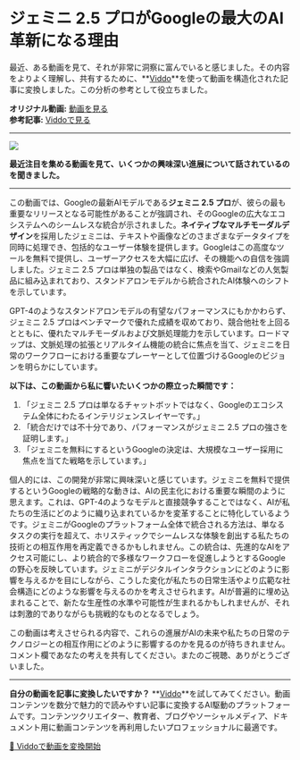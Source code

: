 # ジェミニ 2.5 プロがGoogleの最大のAI革新になる理由

最近、ある動画を見て、それが非常に洞察に富んでいると感じました。その内容をよりよく理解し、共有するために、**[Viddo](https://viddo.pro/)**を使って動画を構造化された記事に変換しました。この分析の参考として役立ちました。

**オリジナル動画:** [動画を見る](https://www.youtube.com/watch?v=zFAUC14vzCg)  
**参考記事:** [Viddoで見る](https://viddo.pro/zh/video-result/5f1241fd-9975-4053-ab30-36559de58f3b)

---

![](https://img.youtube.com/vi/zFAUC14vzCg/0.jpg)

**最近注目を集める動画を見て、いくつかの興味深い進展について話されているのを聞きました。**

---

この動画では、Googleの最新AIモデルである**ジェミニ 2.5 プロ**が、彼らの最も重要なリリースとなる可能性があることが強調され、そのGoogleの広大なエコシステムへのシームレスな統合が示されました。**ネイティブなマルチモーダルデザイン**を採用したジェミニは、テキストや画像などのさまざまなデータタイプを同時に処理でき、包括的なユーザー体験を提供します。Googleはこの高度なツールを無料で提供し、ユーザーアクセスを大幅に広げ、その機能への自信を強調しました。ジェミニ 2.5 プロは単独の製品ではなく、検索やGmailなどの人気製品に組み込まれており、スタンドアロンモデルから統合されたAI体験へのシフトを示しています。

GPT-4のようなスタンドアロンモデルの有望なパフォーマンスにもかかわらず、ジェミニ 2.5 プロはベンチマークで優れた成績を収めており、競合他社を上回るとともに、優れたマルチモーダルおよび文脈処理能力を示しています。ロードマップは、文脈処理の拡張とリアルタイム機能の統合に焦点を当て、ジェミニを日常のワークフローにおける重要なプレーヤーとして位置づけるGoogleのビジョンを明らかにしています。

**以下は、この動画から私に響いたいくつかの際立った瞬間です：**

1. 「ジェミニ 2.5 プロは単なるチャットボットではなく、Googleのエコシステム全体にわたるインテリジェンスレイヤーです。」
2. 「統合だけでは不十分であり、パフォーマンスがジェミニ 2.5 プロの強さを証明します。」
3. 「ジェミニを無料にするというGoogleの決定は、大規模なユーザー採用に焦点を当てた戦略を示しています。」

個人的には、この開発が非常に興味深いと感じています。ジェミニを無料で提供するというGoogleの戦略的な動きは、AIの民主化における重要な瞬間のように思えます。これは、GPT-4のようなモデルと直接競争することではなく、AIが私たちの生活にどのように織り込まれているかを変革することに特化しているようです。ジェミニがGoogleのプラットフォーム全体で統合される方法は、単なるタスクの実行を超えて、ホリスティックでシームレスな体験を創出する私たちの技術との相互作用を再定義できるかもしれません。この統合は、先進的なAIをアクセス可能にし、より統合的で多様なワークフローを促進しようとするGoogleの野心を反映しています。ジェミニがデジタルインタラクションにどのように影響を与えるかを目にしながら、こうした変化が私たちの日常生活やより広範な社会構造にどのような影響を与えるのかを考えさせられます。AIが普遍的に埋め込まれることで、新たな生産性の水準や可能性が生まれるかもしれませんが、それは刺激的でありながらも挑戦的なものとなるでしょう。

この動画は考えさせられる内容で、これらの進展がAIの未来や私たちの日常のテクノロジーとの相互作用にどのように影響するのかを見るのが待ちきれません。コメント欄であなたの考えを共有してください。またのご視聴、ありがとうございました。

---

**自分の動画を記事に変換したいですか？** **[Viddo](https://viddo.pro/)**を試してみてください。動画コンテンツを数分で魅力的で読みやすい記事に変換するAI駆動のプラットフォームです。コンテンツクリエイター、教育者、ブログやソーシャルメディア、ドキュメント用に動画コンテンツを再利用したいプロフェッショナルに最適です。

[🚀 Viddoで動画を変換開始](https://viddo.pro/)